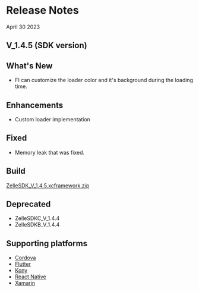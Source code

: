 # Release Notes

April 30 2023

## V_1.4.5 (SDK version)

## What's New

- FI can customize the loader color and it's background during the loading time.

## Enhancements

- Custom loader implementation

## Fixed

- Memory leak that was fixed.

## Build

[ZelleSDK_V_1.4.5.xcframework.zip](https://github.com/Fiserv/zelle-turnkey-solutions/files/11576769/ZelleSDK_V_1.4.5.xcframework.zip)

## Deprecated

- ZelleSDKC_V_1.4.4
- ZelleSDKB_V_1.4.4

## Supporting platforms

- [Cordova](?path=docs/supporting-documents/cordova.md)
- [Flutter](?path=docs/supporting-documents/fultter.md)
- [Kony](?path=docs/supporting-documents/kony.md)
- [React Native](?path=docs/supporting-documents/react-native.md)
- [Xamarin](?path=docs/supporting-documents/xamarin.md)
